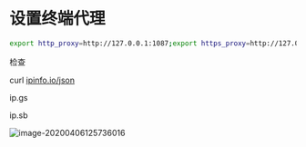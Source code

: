 # 设置终端代理

```bash
export http_proxy=http://127.0.0.1:1087;export https_proxy=http://127.0.0.1:1087;
```

检查

curl [ipinfo.io/json](http://ipinfo.io/json)

ip.gs

ip.sb

![image-20200406125736016](https://tva1.sinaimg.cn/large/00831rSTgy1gdjyjbap23j315e072q6g.jpg)